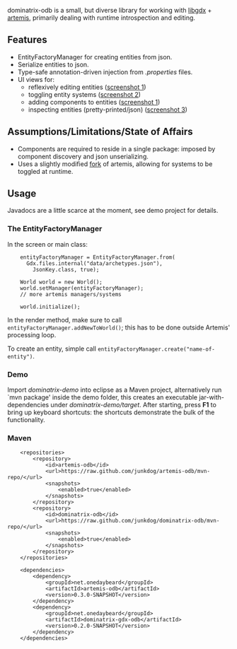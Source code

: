 dominatrix-odb is a small, but diverse library for working with [libgdx](http://libgdx.badlogicgames.com/) + [artemis](http://gamadu.com/artemis/), primarily dealing with runtime introspection and editing.

## Features
 - EntityFactoryManager for creating entities from json.
 - Serialize entities to json.
 - Type-safe annotation-driven injection from _.properties_ files.
 - UI views for:
    - reflexively editing entities ([screenshot 1](https://raw.github.com/wiki/junkdog/dominatrix-odb/images/rebelescape-editor-reflexive-03.png))
    - toggling entity systems ([screenshot 2](https://raw.github.com/wiki/junkdog/dominatrix-odb/images/rebelescape-004-systems.jpg))
    - adding components to entities ([screenshot 1](https://raw.github.com/wiki/junkdog/dominatrix-odb/images/rebelescape-editor-reflexive-03.png))
    - inspecting entities (pretty-printed/json) ([screenshot 3](https://github.com/junkdog/dominatrix-odb/wiki/entity-inspection-psytripper))

## Assumptions/Limitations/State of Affairs
 - Components are required to reside in a single package: imposed by component discovery and json unserializing.
 - Uses a slightly modified [fork](https://github.com/junkdog/artemis-odb) of artemis, allowing for systems to be toggled at runtime.


## Usage
Javadocs are a little scarce at the moment, see demo project for details.

### The EntityFactoryManager
In the screen or main class:
```
    entityFactoryManager = EntityFactoryManager.from(
      Gdx.files.internal("data/archetypes.json"),
    	JsonKey.class, true);
                
    World world = new World();
	world.setManager(entityFactoryManager);       
    // more artemis managers/systems
    
    world.initialize();
```

In the render method, make sure to call `entityFactoryManager.addNewToWorld()`; this has to be done outside Artemis' processing loop.

To create an entity, simple call `entityFactoryManager.create("name-of-entity")`.

### Demo
Import _dominatrix-demo_ into eclipse as a Maven project, alternatively run `mvn package' inside the demo folder,  this creates an executable jar-with-dependencies under _dominatrix-demo/target_. After starting, press **F1** to bring up keyboard shortcuts: the shortcuts demonstrate the bulk of the functionality.

### Maven
```
    <repositories>
        <repository>
        	<id>artemis-odb</id>
    		<url>https://raw.github.com/junkdog/artemis-odb/mvn-repo/</url>
    		<snapshots>
    			<enabled>true</enabled>
    		</snapshots>
    	</repository>
    	<repository>
    		<id>dominatrix-odb</id>
    		<url>https://raw.github.com/junkdog/dominatrix-odb/mvn-repo/</url>
    		<snapshots>
    			<enabled>true</enabled>
    		</snapshots>
    	</repository>
    </repositories>
    
    <dependencies>
		<dependency>
			<groupId>net.onedaybeard</groupId>
			<artifactId>artemis-odb</artifactId>
			<version>0.3.0-SNAPSHOT</version>
		</dependency>
		<dependency>
			<groupId>net.onedaybeard</groupId>
			<artifactId>dominatrix-gdx-odb</artifactId>
			<version>0.2.0-SNAPSHOT</version>
		</dependency>
	</dependencies>
```
